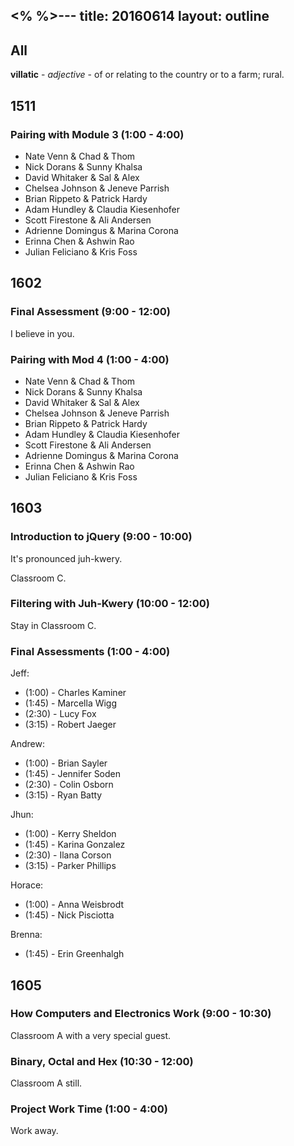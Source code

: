 <%  %>---
title: 20160614
layout: outline
---

## All

**villatic** - _adjective_ - of or relating to the country or to a farm; rural.


## 1511

### Pairing with Module 3 (1:00 - 4:00)

- Nate Venn & Chad & Thom
- Nick Dorans & Sunny Khalsa
- David Whitaker & Sal & Alex
- Chelsea Johnson & Jeneve Parrish
- Brian Rippeto & Patrick Hardy
- Adam Hundley & Claudia Kiesenhofer
- Scott Firestone & Ali Andersen
- Adrienne Domingus & Marina Corona
- Erinna Chen & Ashwin Rao
- Julian Feliciano & Kris Foss

## 1602

### Final Assessment (9:00 - 12:00)

I believe in you.

### Pairing with Mod 4 (1:00 - 4:00)

- Nate Venn & Chad & Thom
- Nick Dorans & Sunny Khalsa
- David Whitaker & Sal & Alex
- Chelsea Johnson & Jeneve Parrish
- Brian Rippeto & Patrick Hardy
- Adam Hundley & Claudia Kiesenhofer
- Scott Firestone & Ali Andersen
- Adrienne Domingus & Marina Corona
- Erinna Chen & Ashwin Rao
- Julian Feliciano & Kris Foss

## 1603

### Introduction to jQuery (9:00 - 10:00)

It's pronounced juh-kwery.

Classroom C.

### Filtering with Juh-Kwery (10:00 - 12:00)

Stay in Classroom C.

### Final Assessments (1:00 - 4:00)

Jeff:

* (1:00) - Charles Kaminer
* (1:45) - Marcella Wigg
* (2:30) - Lucy Fox
* (3:15) - Robert Jaeger

Andrew:

* (1:00) - Brian Sayler
* (1:45) - Jennifer Soden
* (2:30) - Colin Osborn
* (3:15) - Ryan Batty

Jhun:

* (1:00) - Kerry Sheldon
* (1:45) - Karina Gonzalez
* (2:30) - Ilana Corson
* (3:15) - Parker Phillips

Horace:

* (1:00) - Anna Weisbrodt
* (1:45) - Nick Pisciotta

Brenna:

* (1:45) - Erin Greenhalgh

## 1605

### How Computers and Electronics Work (9:00 - 10:30)

Classroom A with a very special guest.

### Binary, Octal and Hex (10:30 - 12:00)

Classroom A still.

### Project Work Time (1:00 - 4:00)

Work away.
